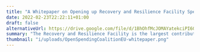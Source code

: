 ```yaml
---
title: "A Whitepaper on Opening up Recovery and Resilience Facility Spending"
date: 2022-02-23T22:22:11+01:00
draft: false
alternativeUrl: https://drive.google.com/file/d/1BhOhfMcJOMAYatekciPI60L6k-KB1YOV/view?usp=sharing
summary: "The Recovery and Resilience Facility is the largest contribution to Member States in the history of the European Union. Their aim is to support reforms, infrastructure and the improvement of the quality of life of millions of EU citizens. We all have a responsibility to ensure that it is spent transparently and for its intended purpose. At the same time, the regulations introducing the RRF at EU level have not guaranteed full openness of spending. For this reason the Open Spending EU Coalition has produced Guidance to show Member State governments what detailed information should be published about the spending of these funds. The Guidance can also be used by civil society organisations, journalists, and others who want to persuade their governments to be more transparent about how public money is spent. The Coalition will support such actions and will work towards their implementation. In the publication we also presented recommendations addressed to the European Commission. We believe that the best solution that supports openness of EU funds is centralised and transparent information about them."
thumbnail: "i/uploads/OpenSpendingCoalitionEU-whitepaper.png"
---
```

